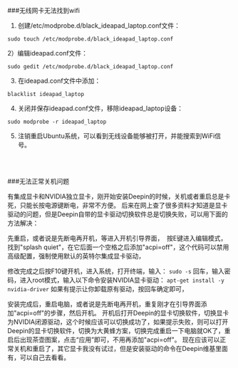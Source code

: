 ###无线网卡无法找到wifi

1) 创建/etc/modprobe.d/black_ideapad_laptop.conf文件：

```
sudo touch /etc/modprobe.d/black_ideapad_laptop.conf
```

2）编辑ideapad.conf文件： 

```
sudo gedit /etc/modprobe.d/black_ideapad_laptop.conf
```

3) 在ideapad.conf文件中添加：

```
blacklist ideapad_laptop
```

 4) 关闭并保存ideapad.conf文件，移除ideapad_laptop设备：

```
sudo modprobe -r ideapad_laptop  
```

5) 注销重启Ubuntu系统，可以看到无线设备能够被打开，并能搜索到WiFi信号。

<br><br>

###无法正常关机问题

有集成显卡和NVIDIA独立显卡，刚开始安装Deepin的时候，关机或者重启总是卡死，只能长按电源键断电，非常不方便。 后来在网上查了很多资料才知道是显卡驱动的问题，但是Deepin自带的显卡驱动切换软件总是切换失败，可以用下面的方法解决：  

先重启，或者说是先断电再开机，等进入开机引导界面，   按E键进入编辑模式，找到"splash quiet"，在它后面一个空格之后添加"acpi=off"，这个代码可以禁用高级配置，强制使用默认的英特尔集成显卡驱动， 

修改完成之后按F10键开机，进入系统，打开终端，输入：  `sudo -s`  回车，输入密码，进入root模式，输入以下命令安装NVIDIA显卡驱动：  `apt-get install -y nvidia-driver`  如果有提示让你卸载原有驱动，按回车确定即可，

安装完成后，重启电脑，或者说是先断电再开机，重复刚才在引导界面添加"acpi=off"的步骤，然后开机。 开机后打开Deepin的显卡切换软件，切换显卡为NVIDIA闭源驱动，这个时候应该可以切换成功了，如果提示失败，则可以打开Deepin的显卡切换软件，切换为大黄蜂方案，切换完成重启一下电脑就OK了，重启后出现茶壶图案，点击“应用”即可，不用再添加"acpi=off"。 现在应该可以正常关机和重启了，其它显卡我没有试过，但是安装驱动的命令在Deepin维基里面有，可以自己去看看。